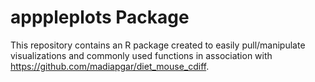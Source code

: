 # apppleplots Package

This repository contains an R package created to easily pull/manipulate visualizations and commonly used functions in association with https://github.com/madiapgar/diet_mouse_cdiff. 
